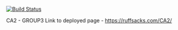 [![Build Status](https://travis-ci.com/Steingrimurjonsson/CA2.svg?branch=master)](https://travis-ci.com/Steingrimurjonsson/CA2)

CA2 - GROUP3 
Link to deployed page - https://ruffsacks.com/CA2/ 
